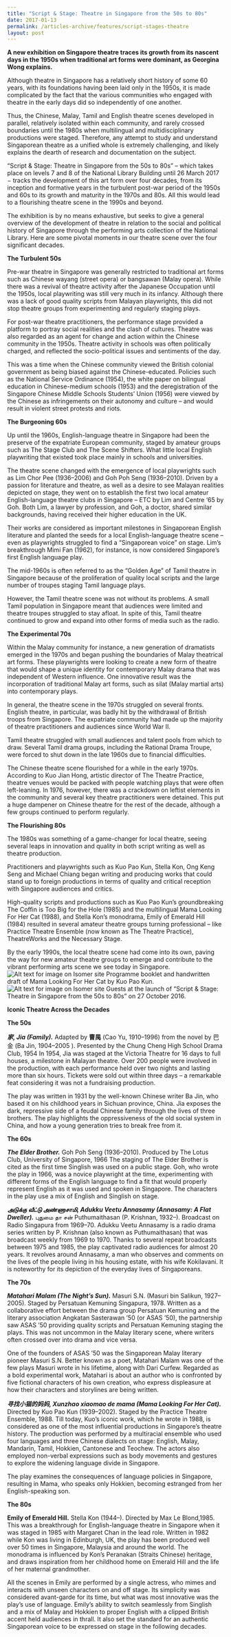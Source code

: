 ```yaml
---
title: "Script & Stage: Theatre in Singapore from the 50s to 80s"
date: 2017-01-13
permalink: /articles-archive/features/script-stages-theatre
layout: post
---
```

**A new exhibition on Singapore theatre traces its growth from its nascent days in the 1950s when traditional art forms were dominant, as Georgina Wong explains.**

Although theatre in Singapore has a relatively short history of some 60 years, with its foundations having been laid only in the 1950s, it is made complicated by the fact that the various communities who engaged with theatre in the early days did so independently of one another.

Thus, the Chinese, Malay, Tamil and English theatre scenes developed in parallel, relatively isolated within each community, and rarely crossed boundaries until the 1980s when multilingual and multidisciplinary productions were staged. Therefore, any attempt to study and understand Singaporean theatre as a unified whole is extremely challenging, and likely explains the dearth of research and documentation on the subject.

“Script & Stage: Theatre in Singapore from the 50s to 80s” – which takes place on levels 7 and 8 of the National Library Building until 26 March 2017 − tracks the development of this art form over four decades, from its inception and formative years in the turbulent post-war period of the 1950s and 60s to its growth and maturity in the 1970s and 80s. All this would lead to a flourishing theatre scene in the 1990s and beyond.

The exhibition is by no means exhaustive, but seeks to give a general overview of the development of theatre in relation to the social and political history of Singapore through the performing arts collection of the National Library. Here are some pivotal moments in our theatre scene over the four significant decades.

**The Turbulent 50s**

Pre-war theatre in Singapore was generally restricted to traditional art forms such as Chinese wayang (street opera) or bangsawan (Malay opera). While there was a revival of theatre activity after the Japanese Occupation until the 1950s, local playwriting was still very much in its infancy. Although there was a lack of good quality scripts from Malayan playwrights, this did not stop theatre groups from experimenting and regularly staging plays.

For post-war theatre practitioners, the performance stage provided a platform to portray social realities and the clash of cultures. Theatre was also regarded as an agent for change and action within the Chinese community in the 1950s. Theatre activity in schools was often politically charged, and reflected the socio-political issues and sentiments of the day.

This was a time when the Chinese community viewed the British colonial government as being biased against the Chinese-educated. Policies such as the National Service Ordinance (1954), the white paper on bilingual education in Chinese-medium schools (1953) and the deregistration of the Singapore Chinese Middle Schools Students’ Union (1956) were viewed by the Chinese as infringements on their autonomy and culture – and would result in violent street protests and riots.

**The Burgeoning 60s**

Up until the 1960s, English-language theatre in Singapore had been the preserve of the expatriate European community, staged by amateur groups such as The Stage Club and The Scene Shifters. What little local English playwriting that existed took place mainly in schools and universities.

The theatre scene changed with the emergence of local playwrights such as Lim Chor Pee (1936–2006) and Goh Poh Seng (1936–2010). Driven by a passion for literature and theatre, as well as a desire to see Malayan realities depicted on stage, they went on to establish the first two local amateur English-language theatre clubs in Singapore – ETC by Lim and Centre ‘65 by Goh. Both Lim, a lawyer by profession, and Goh, a doctor, shared similar backgrounds, having received their higher education in the UK.

Their works are considered as important milestones in Singaporean English literature and planted the seeds for a local English-language theatre scene – even as playwrights struggled to find a “Singaporean voice” on stage. Lim’s breakthrough Mimi Fan (1962), for instance, is now considered Singapore’s first English language play.

The mid-1960s is often referred to as the “Golden Age” of Tamil theatre in Singapore because of the proliferation of quality local scripts and the large number of troupes staging Tamil language plays.

However, the Tamil theatre scene was not without its problems. A small Tamil population in Singapore meant that audiences were limited and theatre troupes struggled to stay afloat. In spite of this, Tamil theatre continued to grow and expand into other forms of media such as the radio.

**The Experimental 70s**

Within the Malay community for instance, a new generation of dramatists emerged in the 1970s and began pushing the boundaries of Malay theatrical art forms. These playwrights were looking to create a new form of theatre that would shape a unique identity for contemporary Malay drama that was independent of Western influence. One innovative result was the incorporation of traditional Malay art forms, such as silat (Malay martial arts) into contemporary plays.

In general, the theatre scene in the 1970s struggled on several fronts. English theatre, in particular, was badly hit by the withdrawal of British troops from Singapore. The expatriate community had made up the majority of theatre practitioners and audiences since World War II.

Tamil theatre struggled with small audiences and talent pools from which to draw. Several Tamil drama groups, including the Rational Drama Troupe, were forced to shut down in the late 1960s due to financial difficulties.

The Chinese theatre scene flourished for a while in the early 1970s. According to Kuo Jian Hong, artistic director of The Theatre Practice, theatre venues would be packed with people watching plays that were often left-leaning. In 1976, however, there was a crackdown on leftist elements in the community and several key theatre practitioners were detained. This put a huge dampener on Chinese theatre for the rest of the decade, although a few groups continued to perform regularly.

**The Flourishing 80s**

The 1980s was something of a game-changer for local theatre, seeing several leaps in innovation and quality in both script writing as well as theatre production.

Practitioners and playwrights such as Kuo Pao Kun, Stella Kon, Ong Keng Seng and Michael Chiang began writing and producing works that could stand up to foreign productions in terms of quality and critical reception with Singapore audiences and critics.

High-quality scripts and productions such as Kuo Pao Kun’s groundbreaking The Coffin is Too Big for the Hole (1985) and the multilingual Mama Looking For Her Cat (1988), and Stella Kon’s monodrama, Emily of Emerald Hill (1984) resulted in several amateur theatre groups turning professional – like Practice Theatre Ensemble (now known as The Theatre Practice), TheatreWorks and the Necessary Stage.

By the early 1990s, the local theatre scene had come into its own, paving the way for new amateur theatre groups to emerge and contribute to the vibrant performing arts scene we see today in Singapore.
![Alt text for image on Isomer site](/images/Vol-12-issue-4/scriptandstage/mamalookingforhercat.png)
Programme booklet and handwritten draft of Mama Looking For Her Cat by Kuo Pao  Kun.
![Alt text for image on Isomer site](/images/Vol-12-issue-4/scriptandstage/guest.png)
Guests at the launch of “Script & Stage: Theatre in Singapore from the 50s to 80s” on 27 October 2016.

**Iconic Theatre Across the Decades**

**The 50s**

***家, Jia (Family).*** Adapted by **曹禺** (Cao Yu, 1910–1996) from the novel by 巴金 (Ba Jin, 1904–2005 ). Presented by the Chung Cheng High School Drama Club, 1954
In 1954, Jia was staged at the Victoria Theatre for 16 days to full houses, a milestone in Malayan theatre. Over 200 people were involved in the production, with each performance held over two nights and lasting more than six hours. Tickets were sold out within three days – a remarkable feat considering it was not a fundraising production.

The play was written in 1931 by the well-known Chinese writer Ba Jin, who based it on his childhood years in Sichuan province, China. Jia exposes the dark, repressive side of a feudal Chinese family through the lives of three brothers. The play highlights the oppressiveness of the old social system in China, and how a young generation tries to break free from it.

**The 60s**

***The Elder Brother.*** Goh Poh Seng (1936–2010). Produced by The Lotus Club, University of Singapore, 1966
The staging of The Elder Brother is cited as the first time Singlish was used on a public stage. Goh, who wrote the play in 1966, was a novice playwright at the time, experimenting with different forms of the English language to find a fit that would properly represent English as it was used and spoken in Singapore. The characters in the play use a mix of English and Singlish on stage.

***அடுக்கு வீட்டு அண்ணாசாமி, Adukku Veetu Annasamy (Annasamy: A Flat Dweller).*** புதுமை தா சன் Puthumaithasan (P. Krishnan, 1932–). Broadcast on Radio Singapura from 1969–70.
Adukku Veetu Annasamy is a radio drama series written by P. Krishnan (also known as Puthumaithasan) that was broadcast weekly from 1969 to 1970. Thanks to several repeat broadcasts between 1975 and 1985, the play captivated radio audiences for almost 20 years. It revolves around Annasamy, a man who observes and comments on the lives of the people living in his housing estate, with his wife Kokilavani. It is noteworthy for its depiction of the everyday lives of Singaporeans.

**The 70s**

***Matahari Malam (The Night’s Sun).*** Masuri S.N. (Masuri bin Salikun, 1927–2005). Staged by Persatuan Kemuning Singapura, 1978.
Written as a collaborative effort between the drama group Persatuan Kemuning and the literary association Angkatan Sasterawan ’50 (or ASAS ’50), the partnership saw ASAS ’50 providing quality scripts and Persatuan Kemuning staging the plays. This was not uncommon in the Malay literary scene, where writers often crossed over into drama and vice versa.

One of the founders of ASAS ’50 was the Singaporean Malay literary pioneer Masuri S.N. Better known as a poet, Matahari Malam was one of the few plays Masuri wrote in his lifetime, along with Dari Curfew. Regarded as a bold experimental work, Matahari is about an author who is confronted by five fictional characters of his own creation, who express displeasure at how their characters and storylines are being written.

***寻找小猫的妈妈, Xunzhao xiaomao de mama (Mama Looking For Her Cat).*** Directed by Kuo Pao Kun (1939–2002). Staged by the Practice Theatre Ensemble, 1988.
Till today, Kuo’s iconic work, which he wrote in 1988, is considered as one of the most influential productions in Singapore’s theatre history. The production was performed by a multiracial ensemble who used four languages and three Chinese dialects on stage: English, Malay, Mandarin, Tamil, Hokkien, Cantonese and Teochew. The actors also employed non-verbal expressions such as body movements and gestures to explore the widening language divide in Singapore.

The play examines the consequences of language policies in Singapore, resulting in Mama, who speaks only Hokkien, becoming estranged from her English-speaking son.

**The 80s**

**Emily of Emerald Hill.** Stella Kon (1944–). Directed by Max Le Blond,1985. This was a breakthrough for English-language theatre in Singapore when it was staged in 1985 with Margaret Chan in the lead role. Written in 1982 while Kon was living in Edinburgh, UK, the play has been produced well over 50 times in Singapore, Malaysia and around the world. The monodrama is influenced by Kon’s Peranakan (Straits Chinese) heritage, and draws inspiration from her childhood home on Emerald Hill and the life of her maternal grandmother.

All the scenes in Emily are performed by a single actress, who mimes and interacts with unseen characters on and off stage. Its simplicity was considered avant-garde for its time, but what was most innovative was the play’s use of language. Emily’s ability to switch seamlessly from Singlish and a mix of Malay and Hokkien to proper English with a clipped British accent held audiences in thrall. It also set the standard for an authentic Singaporean voice to be expressed on stage in the following decades.